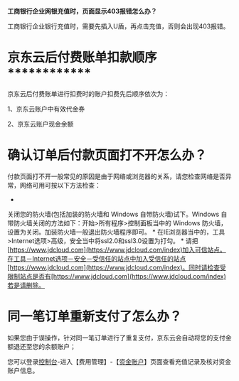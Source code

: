 **工商银行企业网银充值时，页面显示403报错怎么办？**

工商银行企业银行充值时，需要先插入U盾，再点击充值，否则会出现403报错。

# **京东云后付费账单扣款顺序**************

京东云后付费账单进行扣费时的账户扣费先后顺序依次为：

1、京东云账户中有效代金券

2、京东云账户现金余额

# **确认订单后付款页面打不开怎么办？**

付款页面打不开一般常见的原因是由于网络或浏览器的关系，请您检查网络是否异常，网络可用可按以下方法检查：

* 
关闭您的防火墙(包括加装的防火墙和 Windows 自带防火墙)试下。Windows 自带防火墙关闭的方法如下：开始>所有程序>控制面板当中的 Windows 防火墙，设置为关闭。加装防火墙一般退出防火墙程序即可。
* 
在IE浏览器当中的，工具>Internet选项>高级，安全当中将ssl2.0和ssl3.0设置为打勾。
* 
请把[https://www.jdcloud.com](https://www.jdcloud.com/index)加入可信站点。在工具－Internet选项－安全－受信任的站点中加入受信任的站点[https://www.jdcloud.com](https://www.jdcloud.com/index)。同时请检查受限制站点是否有[https://www.jdcloud.com](https://www.jdcloud.com/index)若是请删除。

# **同一笔订单重新支付了怎么办？**

如果您由于误操作，针对同一笔订单进行了重复支付，京东云会自动将您的支付金额退还至您的余额账户；

您可以登录[控制台](http://console.jdcloud.com/)-进入【费用管理】-【[资金账户](https://uc.jdcloud.com/cost/capital)】页面查看充值记录及核对资金账户信息。